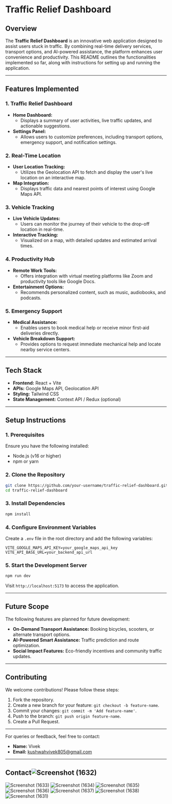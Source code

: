 # Traffic Relief Dashboard

## Overview
The **Traffic Relief Dashboard** is an innovative web application designed to assist users stuck in traffic. By combining real-time delivery services, transport options, and AI-powered assistance, the platform enhances user convenience and productivity. This README outlines the functionalities implemented so far, along with instructions for setting up and running the application.

---

## Features Implemented

### **1. Traffic Relief Dashboard**
- **Home Dashboard:**
  - Displays a summary of user activities, live traffic updates, and actionable suggestions.
- **Settings Panel:**
  - Allows users to customize preferences, including transport options, emergency support, and notification settings.

### **2. Real-Time Location**
- **User Location Tracking:**
  - Utilizes the Geolocation API to fetch and display the user's live location on an interactive map.
- **Map Integration:**
  - Displays traffic data and nearest points of interest using Google Maps API.

### **3. Vehicle Tracking**
- **Live Vehicle Updates:**
  - Users can monitor the journey of their vehicle to the drop-off location in real-time.
- **Interactive Tracking:**
  - Visualized on a map, with detailed updates and estimated arrival times.

### **4. Productivity Hub**
- **Remote Work Tools:**
  - Offers integration with virtual meeting platforms like Zoom and productivity tools like Google Docs.
- **Entertainment Options:**
  - Recommends personalized content, such as music, audiobooks, and podcasts.

### **5. Emergency Support**
- **Medical Assistance:**
  - Enables users to book medical help or receive minor first-aid deliveries directly.
- **Vehicle Breakdown Support:**
  - Provides options to request immediate mechanical help and locate nearby service centers.

---

## Tech Stack
- **Frontend:** React + Vite
- **APIs:** Google Maps API, Geolocation API
- **Styling:** Tailwind CSS
- **State Management:** Context API / Redux (optional)

---

## Setup Instructions

### **1. Prerequisites**
Ensure you have the following installed:
- Node.js (v16 or higher)
- npm or yarn

### **2. Clone the Repository**
```bash
git clone https://github.com/your-username/traffic-relief-dashboard.git
cd traffic-relief-dashboard
```

### **3. Install Dependencies**
```bash
npm install
```

### **4. Configure Environment Variables**
Create a `.env` file in the root directory and add the following variables:
```env
VITE_GOOGLE_MAPS_API_KEY=your_google_maps_api_key
VITE_API_BASE_URL=your_backend_api_url
```

### **5. Start the Development Server**
```bash
npm run dev
```
Visit `http://localhost:5173` to access the application.

---

## Future Scope
The following features are planned for future development:
- **On-Demand Transport Assistance:** Booking bicycles, scooters, or alternate transport options.
- **AI-Powered Smart Assistance:** Traffic prediction and route optimization.
- **Social Impact Features:** Eco-friendly incentives and community traffic updates.

---

## Contributing
We welcome contributions! Please follow these steps:
1. Fork the repository.
2. Create a new branch for your feature: `git checkout -b feature-name`.
3. Commit your changes: `git commit -m 'Add feature-name'`.
4. Push to the branch: `git push origin feature-name`.
5. Create a Pull Request.

---


For queries or feedback, feel free to contact:
- **Name:** Vivek
- **Email:** kushwahvivek805@gmail.com

---

## Contact![Screenshot (1632)](https://github.com/user-attachments/assets/2718cb5c-8677-43b2-bf61-5e90c6f985d7)
![Screenshot (1633)](https://github.com/user-attachments/assets/5c1fcb89-d65b-4913-904c-99c8371b8587)
![Screenshot (1634)](https://github.com/user-attachments/assets/75d634bf-c981-4a32-a14e-a510adde30a3)
![Screenshot (1635)](https://github.com/user-attachments/assets/33fe1b97-4f84-4f82-a775-21fdea38ea66)
![Screenshot (1636)](https://github.com/user-attachments/assets/23975ae4-b081-4247-8376-559d8b5a4bab)
![Screenshot (1637)](https://github.com/user-attachments/assets/e82f3ff0-fc4b-42cd-a3d4-26406275033d)
![Screenshot (1638)](https://github.com/user-attachments/assets/2f32cfc0-19c2-425d-bfc3-e2dd7e8c1073)
![Screenshot (1631)](https://github.com/user-attachments/assets/0f3a8411-e487-4e71-93d2-63f9c29d74f7)



